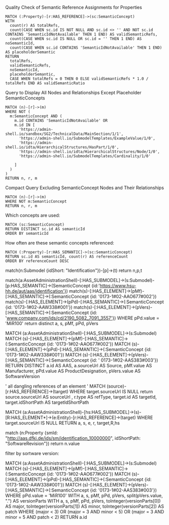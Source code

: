 Quality Check of Semantic Reference Assignments for Properties
```
MATCH (:Property)-[r:HAS_REFERENCE]->(sc:SemanticConcept)
WITH
  count(r) AS totalRefs,
  count(CASE WHEN sc.id IS NOT NULL AND sc.id <> '' AND NOT sc.id CONTAINS 'SemanticIdNotAvailable' THEN 1 END) AS validSemanticRefs,
  count(CASE WHEN sc.id IS NULL OR sc.id = '' THEN 1 END) AS noSemanticId,
  count(CASE WHEN sc.id CONTAINS 'SemanticIdNotAvailable' THEN 1 END) AS placeholderSemantic
RETURN
  totalRefs,
  validSemanticRefs,
  noSemanticId,
  placeholderSemantic,
  CASE WHEN totalRefs = 0 THEN 0 ELSE validSemanticRefs * 1.0 / totalRefs END AS validSemanticRatio
```

Query to Display All Nodes and Relationships Except Placeholder SemanticConcepts
```
MATCH (n)-[r]->(m)
WHERE NOT (
  m:SemanticConcept AND (
    m.id CONTAINS 'SemanticIdNotAvailable' OR
    m.id IN [
      'https://admin-shell.io/sandbox/SG2/TechnicalData/MainSection/1/1',
      'https://admin-shell.io/SubmodelTemplates/ExampleValue/1/0',
      'https://admin-shell.io/idta/HierarchicalStructures/HasPart/1/0',
      'https://admin-shell.io/idta/HierarchicalStructures/Node/1/0', 
      'https://admin-shell.io/SubmodelTemplates/Cardinality/1/0'

    ]
  )
)
RETURN n, r, m
```

Compact Query Excluding SemanticConcept Nodes and Their Relationships
```
MATCH (n)-[r]->(m)
WHERE NOT m:SemanticConcept
RETURN n, r, m
```

Which concepts are used: 
```
MATCH (sc:SemanticConcept)
RETURN DISTINCT sc.id AS semanticId
ORDER BY semanticId
```

How often are these semantic concepts referenced:
```
MATCH (:Property)-[r:HAS_SEMANTIC]->(sc:SemanticConcept)
RETURN sc.id AS semanticId, count(r) AS referenceCount
ORDER BY referenceCount DESC
```



match(n:Submodel {idShort: "Identification"})-[p]->(t) return n,p,t

match(a:AssetAdministrationShell)-[:HAS_SUBMODEL]->(s:Submodel)-[p:HAS_SEMANTIC]->(SemanticConcept {id:'https://www.hsu-hh.de/aut/aas/identification'}) 
match(s)-[:HAS_ELEMENT]->(pMf)-[:HAS_SEMANTIC]->(:SemanticConcept {id: '0173-1#02-AAO677#002'})
match(s)-[:HAS_ELEMENT]->(pPd)-[:HAS_SEMANTIC]->(:SemanticConcept {id: '0173-1#02-AAW338#001'})
match(s)-[:HAS_ELEMENT]->(pVers)-[:HAS_SEMANTIC]->(:SemanticConcept {id: 'www.company.com/ids/cd/2190_5082_7091_3557'})
WHERE pPd.value = 'MiR100'
return distinct a, s, pMf, pPd, pVers


MATCH (a:AssetAdministrationShell)-[:HAS_SUBMODEL]->(s:Submodel)
MATCH (s)-[:HAS_ELEMENT]->(pMf)-[:HAS_SEMANTIC]->(:SemanticConcept {id: '0173-1#02-AAO677#002'})
MATCH (s)-[:HAS_ELEMENT]->(pPd)-[:HAS_SEMANTIC]->(:SemanticConcept {id: '0173-1#02-AAW338#001'})
MATCH (s)-[:HAS_ELEMENT]->(pVers)-[:HAS_SEMANTIC]->(:SemanticConcept {id: '	0173-1#02-AAS383#003'})
RETURN DISTINCT 
  a.id AS AAS, 
  a.sourceUrl AS Source, 
  pMf.value AS Manufacturer, 
  pPd.value AS ProductDesignation, 
  pVers.value AS SoftwareVersion

' all dangling references of an element '
MATCH (source)-[r:HAS_REFERENCE]->(target) 
WHERE target.sourceUrl IS NULL 
return source.sourceUrl AS sourceUrl , r.type AS refType, target.id AS targetId, target.idShortPath AS targetIdShortPath



MATCH (a:AssetAdministrationShell)-[hs:HAS_SUBMODEL]->(s)-[R:HAS_ELEMENT*]->(e:Entity)-[r:HAS_REFERENCE]->(target)
WHERE target.sourceUrl IS NULL
RETURN a, s, e, r, target,R,hs


match (n:Property {smId: "http://aas.dfki.de/ids/sm/identification_10000000", idShortPath: "SoftwareRevision"}) return n.value




filter by sortware version:

MATCH (a:AssetAdministrationShell)-[:HAS_SUBMODEL]->(s:Submodel)
MATCH (s)-[:HAS_ELEMENT]->(pMf)-[:HAS_SEMANTIC]->(:SemanticConcept {id: '0173-1#02-AAO677#002'})
MATCH (s)-[:HAS_ELEMENT]->(pPd)-[:HAS_SEMANTIC]->(:SemanticConcept {id: '0173-1#02-AAW338#001'})
MATCH (s)-[:HAS_ELEMENT]->(pVers)-[:HAS_SEMANTIC]->(:SemanticConcept {id: '0173-1#02-AAS383#003'})
WHERE pPd.value = 'MiR100'
WITH a, s, pMf, pPd, pVers, 
  split(pVers.value, ".") 
  AS versionParts
WITH a, s, pMf, pPd, pVers,
  toInteger(versionParts[0]) AS major,
  toInteger(versionParts[1]) AS minor,
  toInteger(versionParts[2]) AS patch
WHERE
  (major < 3) OR
  (major = 3 AND minor < 5) OR
  (major = 3 AND minor = 5 AND patch < 2)
RETURN a.id